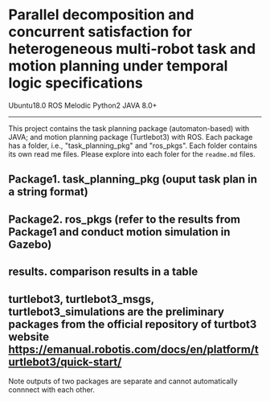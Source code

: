 # Parallel decomposition and concurrent satisfaction for heterogeneous multi-robot task and motion planning under temporal logic specifications

Ubuntu18.0 
ROS Melodic 
Python2
JAVA 8.0+

***
This project contains the task planning package (automaton-based) with JAVA; and motion planning package (Turtlebot3) with ROS. 
Each package has a folder, i.e., "task_planning_pkg" and "ros_pkgs". Each folder contains its own read me files. Please explore into each foler for the `readme.md` files.


## Package1. task_planning_pkg (ouput task plan in a string format)

## Package2. ros_pkgs (refer to the results from Package1 and conduct motion simulation in Gazebo)

## results. comparison results in a table

## turtlebot3, turtlebot3_msgs, turtlebot3_simulations are the preliminary packages from the official repository of turtbot3 website https://emanual.robotis.com/docs/en/platform/turtlebot3/quick-start/


Note outputs of two packages are separate and cannot automatically connnect with each other.

